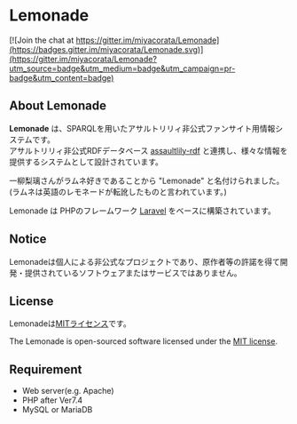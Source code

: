 # Lemonade

[![Join the chat at https://gitter.im/miyacorata/Lemonade](https://badges.gitter.im/miyacorata/Lemonade.svg)](https://gitter.im/miyacorata/Lemonade?utm_source=badge&utm_medium=badge&utm_campaign=pr-badge&utm_content=badge)

## About Lemonade

**Lemonade** は、SPARQLを用いたアサルトリリィ非公式ファンサイト用情報システムです。  
アサルトリリィ非公式RDFデータベース [assaultlily-rdf](https://github.com/fvh-P/assaultlily-rdf) と連携し、様々な情報を提供するシステムとして設計されています。

一柳梨璃さんがラムネ好きであることから "Lemonade" と名付けられました。  
(ラムネは英語のレモネードが転訛したものと言われています。)

Lemonade は PHPのフレームワーク [Laravel](https://laravel.com/) をベースに構築されています。

## Notice
Lemonadeは個人による非公式なプロジェクトであり、原作者等の許諾を得て開発・提供されているソフトウェアまたはサービスではありません。

## License

Lemonadeは[MITライセンス](https://opensource.org/licenses/MIT)です。

The Lemonade is open-sourced software licensed under the [MIT license](https://opensource.org/licenses/MIT).

## Requirement

* Web server(e.g. Apache)
* PHP after Ver7.4
* MySQL or MariaDB

